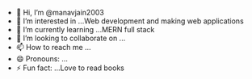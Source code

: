 - 👋 Hi, I’m @manavjain2003
- 👀 I’m interested in ...Web development and making web applications
- 🌱 I’m currently learning ...MERN full stack
- 💞️ I’m looking to collaborate on ...
- 📫 How to reach me ...
- 😄 Pronouns: ...
- ⚡ Fun fact: ...Love to read books

<!---
manavjain2003/manavjain2003 is a ✨ special ✨ repository because its `README.md` (this file) appears on your GitHub profile.
You can click the Preview link to take a look at your changes.
--->
